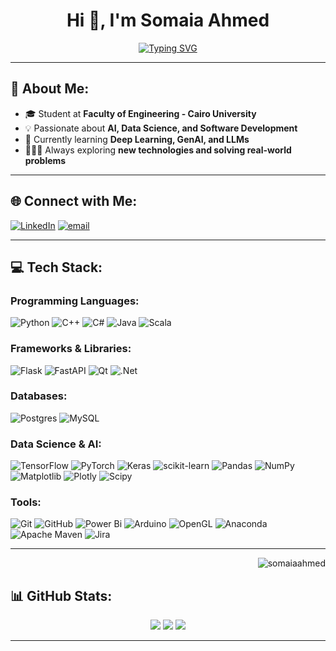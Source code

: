 <h1 align="center">Hi 👋, I'm Somaia Ahmed</h1>



<p align="center">
  <a href="https://git.io/typing-svg">
    <img src="https://readme-typing-svg.herokuapp.com?font=Vujahday+Script&color=%23876CF7&size=35&pause=1000&width=435&lines=Welcome+to+Somaia's+GitHub!;Passionate+about+AI+%26+Data+Science" alt="Typing SVG" />
  </a>
</p>

---

## 🚀 About Me:
- 🎓 Student at **Faculty of Engineering - Cairo University**
- 💡 Passionate about **AI, Data Science, and Software Development**
- 🌱 Currently learning **Deep Learning, GenAI, and LLMs**
- 👩🏻‍💻 Always exploring **new technologies and solving real-world problems**

---

## 🌐 Connect with Me:
[![LinkedIn](https://img.shields.io/badge/LinkedIn-%230077B5.svg?logo=linkedin&logoColor=white)](https://linkedin.com/in/somaia-ahmed-)  [![email](https://img.shields.io/badge/Email-D14836?logo=gmail&logoColor=white)](mailto:somaia.ahmed03@gmail.com)

---

## 💻 Tech Stack:
### **Programming Languages:**
![Python](https://img.shields.io/badge/python-3670A0?style=flat&logo=python&logoColor=ffdd54) ![C++](https://img.shields.io/badge/c++-%2300599C.svg?style=flat&logo=c%2B%2B&logoColor=white) ![C#](https://img.shields.io/badge/c%23-%23239120.svg?style=flat&logo=csharp&logoColor=white) ![Java](https://img.shields.io/badge/java-%23ED8B00.svg?style=flat&logo=openjdk&logoColor=white) ![Scala](https://img.shields.io/badge/scala-%23DC322F.svg?style=flat&logo=scala&logoColor=white)

### **Frameworks & Libraries:**
![Flask](https://img.shields.io/badge/flask-%23000.svg?style=flat&logo=flask&logoColor=white) ![FastAPI](https://img.shields.io/badge/FastAPI-005571?style=plastic&logo=fastapi) ![Qt](https://img.shields.io/badge/Qt-%23217346.svg?style=flat&logo=Qt&logoColor=white) ![.Net](https://img.shields.io/badge/.NET-5C2D91?style=plastic&logo=.net&logoColor=white) 

### **Databases:**
![Postgres](https://img.shields.io/badge/postgres-%23316192.svg?style=flat&logo=postgresql&logoColor=white) ![MySQL](https://img.shields.io/badge/mysql-4479A1.svg?style=flat&logo=mysql&logoColor=white)

### **Data Science & AI:**
![TensorFlow](https://img.shields.io/badge/TensorFlow-%23FF6F00.svg?style=flat&logo=TensorFlow&logoColor=white) ![PyTorch](https://img.shields.io/badge/PyTorch-%23EE4C2C.svg?style=flat&logo=PyTorch&logoColor=white) ![Keras](https://img.shields.io/badge/Keras-%23D00000.svg?style=flat&logo=Keras&logoColor=white) ![scikit-learn](https://img.shields.io/badge/scikit--learn-%23F7931E.svg?style=flat&logo=scikit-learn&logoColor=white) ![Pandas](https://img.shields.io/badge/pandas-%23150458.svg?style=flat&logo=pandas&logoColor=white) ![NumPy](https://img.shields.io/badge/numpy-%23013243.svg?style=flat&logo=numpy&logoColor=white) ![Matplotlib](https://img.shields.io/badge/Matplotlib-%23ffffff.svg?style=flat&logo=Matplotlib&logoColor=black) ![Plotly](https://img.shields.io/badge/Plotly-%233F4F75.svg?style=plastic&logo=plotly&logoColor=white) ![Scipy](https://img.shields.io/badge/SciPy-%230C55A5.svg?style=plastic&logo=scipy&logoColor=%white)

### **Tools:**
![Git](https://img.shields.io/badge/git-%23F05033.svg?style=flat&logo=git&logoColor=white) ![GitHub](https://img.shields.io/badge/github-%23121011.svg?style=flat&logo=github&logoColor=white) ![Power Bi](https://img.shields.io/badge/power_bi-F2C811?style=flat&logo=powerbi&logoColor=black) ![Arduino](https://img.shields.io/badge/-Arduino-00979D?style=plastic&logo=Arduino&logoColor=white) ![OpenGL](https://img.shields.io/badge/OpenGL-white?logo=OpenGL&style=plastic) ![Anaconda](https://img.shields.io/badge/Anaconda-%2344A833.svg?style=plastic&logo=anaconda&logoColor=white) ![Apache Maven](https://img.shields.io/badge/Apache%20Maven-C71A36?style=plastic&logo=Apache%20Maven&logoColor=white) ![Jira](https://img.shields.io/badge/jira-%230A0FFF.svg?style=flat&logo=jira&logoColor=white)

---
<p align="right">
  <img src="https://komarev.com/ghpvc/?username=somaiaahmed&label=Profile%20views&color=0e75b6&style=flat" alt="somaiaahmed" />
</p>

## 📊 GitHub Stats:
<p align="center">
  <img src="https://github-readme-stats.vercel.app/api?username=somaiaahmed&theme=dark&hide_border=false&include_all_commits=true&count_private=false" />
  <img src="https://github-readme-stats.vercel.app/api/top-langs/?username=somaiaahmed&theme=dark&hide_border=false&include_all_commits=true&count_private=false&layout=compact" />
  <img src="https://github-readme-streak-stats.herokuapp.com/?user=somaiaahmed&theme=dark&hide_border=false" />
</p>

---

